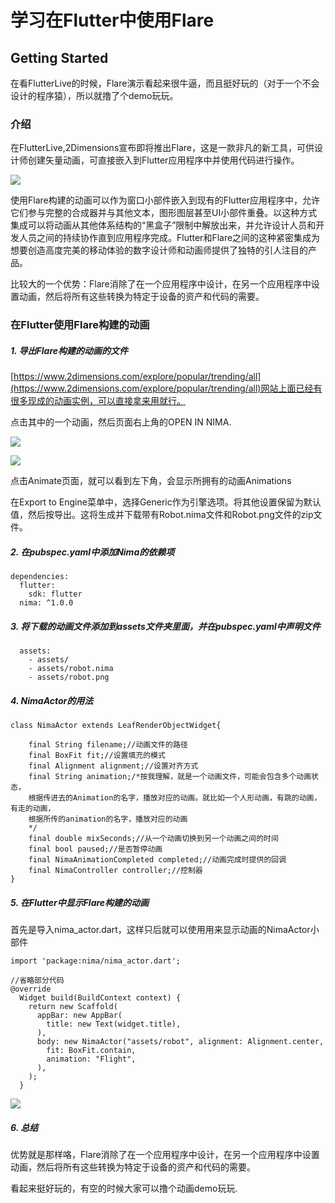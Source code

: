 # 学习在Flutter中使用Flare

## Getting Started

在看FlutterLive的时候，Flare演示看起来很牛逼，而且挺好玩的（对于一个不会设计的程序猿），所以就撸了个demo玩玩。

### 介绍
在FlutterLive,2Dimensions宣布即将推出Flare，这是一款非凡的新工具，可供设计师创建矢量动画，可直接嵌入到Flutter应用程序中并使用代码进行操作。

![](https://github.com/LXD312569496/flutter-learing/blob/master/flare_learning/pic1)

使用Flare构建的动画可以作为窗口小部件嵌入到现有的Flutter应用程序中，允许它们参与完整的合成器并与其他文本，图形图层甚至UI小部件重叠。以这种方式集成可以将动画从其他体系结构的“黑盒子”限制中解放出来，并允许设计人员和开发人员之间的持续协作直到应用程序完成。Flutter和Flare之间的这种紧密集成为想要创造高度完美的移动体验的数字设计师和动画师提供了独特的引人注目的产品。

比较大的一个优势：Flare消除了在一个应用程序中设计，在另一个应用程序中设置动画，然后将所有这些转换为特定于设备的资产和代码的需要。


### 在Flutter使用Flare构建的动画

##### 1. 导出Flare构建的动画的文件
[https://www.2dimensions.com/explore/popular/trending/all](https://www.2dimensions.com/explore/popular/trending/all)网站上面已经有很多现成的动画实例，可以直接拿来用就行。

点击其中的一个动画，然后页面右上角的OPEN IN NIMA.

![](https://github.com/LXD312569496/flutter-learing/blob/master/flare_learning/pic2.jpg)

![](https://github.com/LXD312569496/flutter-learing/blob/master/flare_learning/pic3.png)

点击Animate页面，就可以看到左下角，会显示所拥有的动画Animations

在Export to Engine菜单中，选择Generic作为引擎选项。将其他设置保留为默认值，然后按导出。这将生成并下载带有Robot.nima文件和Robot.png文件的zip文件。

##### 2. 在pubspec.yaml中添加Nima的依赖项

```
dependencies:
  flutter:
    sdk: flutter
  nima: ^1.0.0
```


##### 3. 将下载的动画文件添加到assets文件夹里面，并在pubspec.yaml中声明文件

```
  assets:
    - assets/
    - assets/robot.nima
    - assets/robot.png
```


##### 4. NimaActor的用法

```
class NimaActor extends LeafRenderObjectWidget{

	final String filename;//动画文件的路径
	final BoxFit fit;//设置填充的模式
	final Alignment alignment;//设置对齐方式
	final String animation;/*按我理解，就是一个动画文件，可能会包含多个动画状态，
	根据传进去的Animation的名字，播放对应的动画。就比如一个人形动画，有跳的动画，有走的动画，
	根据所传的animation的名字，播放对应的动画
	*/
	final double mixSeconds;//从一个动画切换到另一个动画之间的时间
	final bool paused;//是否暂停动画
	final NimaAnimationCompleted completed;//动画完成时提供的回调
	final NimaController controller;//控制器
}
```



##### 5. 在Flutter中显示Flare构建的动画

首先是导入nima_actor.dart，这样只后就可以使用用来显示动画的NimaActor小部件
```
import 'package:nima/nima_actor.dart';

//省略部分代码
@override
  Widget build(BuildContext context) {
    return new Scaffold(
      appBar: new AppBar(
        title: new Text(widget.title),
      ),
      body: new NimaActor("assets/robot", alignment: Alignment.center,
        fit: BoxFit.contain,
        animation: "Flight",
      ),
    );
  }

```
![](https://github.com/LXD312569496/flutter-learing/blob/master/flare_learning/pic4.png)




##### 6. 总结
优势就是那样咯，Flare消除了在一个应用程序中设计，在另一个应用程序中设置动画，然后将所有这些转换为特定于设备的资产和代码的需要。

看起来挺好玩的，有空的时候大家可以撸个动画demo玩玩.



















